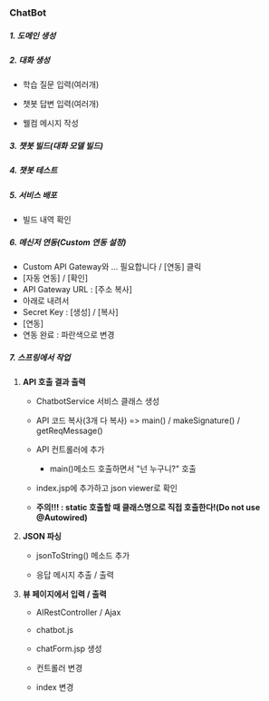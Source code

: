 ### ChatBot

##### 1. 도메인 생성

##### 2. 대화 생성

- 학습 질문 입력(여러개)

- 챗봇 답변 입력(여러개)

- 웰컴 메시지 작성

##### 3. 챗봇 빌드(대화 모델 빌드)

##### 4. 챗봇 테스트

##### 5. 서비스 배포

- 빌드 내역 확인

##### 6. 메신저 연동(Custom 연동 설정)

- Custom API Gateway와 … 필요합니다 / [연동] 클릭
- [자동 연동] / [확인] 
- API Gateway URL : [주소 복사]
- 아래로 내려서
- Secret Key : [생성] / [복사]
- [연동]
- 연동 완료 : 파란색으로 변경

##### 7. 스프링에서 작업

1. **API 호출 결과 출력**
   
   - ChatbotService 서비스 클래스 생성
   
   - API 코드 복사(3개 다 복사) => main() / makeSignature() / getReqMessage()
   
   - API 컨트롤러에 추가
     
     - main()메소드 호출하면서 "넌 누구니?" 호출
   
   - index.jsp에 추가하고 json viewer로 확인
   
   - **주의!!! : static 호출할 때 클래스명으로 직접 호출한다!(Do not use @Autowired)**

2. **JSON 파싱**
   
   - jsonToString() 메소드 추가
   
   - 응답 메시지 추출 / 출력  

3. **뷰 페이지에서 입력 / 출력**
   
   - AIRestController / Ajax
   
   - chatbot.js
   
   - chatForm.jsp 생성
   
   - 컨트롤러 변경
   
   - index 변경



